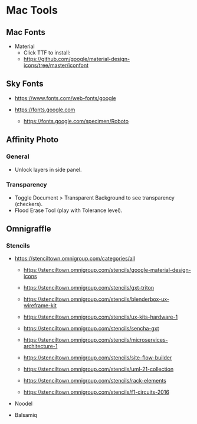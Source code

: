 # Mac Tools


## Mac Fonts

- Material
    - Click TTF to install:
    - https://github.com/google/material-design-icons/tree/master/iconfont


## Sky Fonts

- https://www.fonts.com/web-fonts/google

- https://fonts.google.com
    - https://fonts.google.com/specimen/Roboto


## Affinity Photo

### General

- Unlock layers in side panel.


### Transparency

- Toggle Document > Transparent Background to see transparency (checkers).
- Flood Erase Tool (play with Tolerance level).


## Omnigraffle

### Stencils

- https://stenciltown.omnigroup.com/categories/all

    - https://stenciltown.omnigroup.com/stencils/google-material-design-icons

    - https://stenciltown.omnigroup.com/stencils/gxt-triton
    - https://stenciltown.omnigroup.com/stencils/blenderbox-ux-wireframe-kit
    - https://stenciltown.omnigroup.com/stencils/ux-kits-hardware-1

    - https://stenciltown.omnigroup.com/stencils/sencha-gxt
    - https://stenciltown.omnigroup.com/stencils/microservices-architecture-1
    - https://stenciltown.omnigroup.com/stencils/site-flow-builder

    - https://stenciltown.omnigroup.com/stencils/uml-21-collection
    
    - https://stenciltown.omnigroup.com/stencils/rack-elements
    - https://stenciltown.omnigroup.com/stencils/f1-circuits-2016


- Noodel
- Balsamiq
